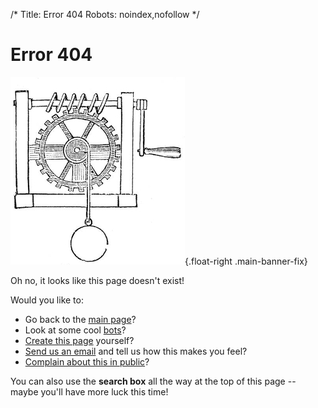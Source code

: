 /*
Title: Error 404
Robots: noindex,nofollow
*/

Error 404
=========

![Gear](/content/images/illustrations/gear.jpg){.float-right .main-banner-fix}

Oh no, it looks like this page doesn't exist!

Would you like to:

- Go back to the [main page](/)?
- Look at some cool [bots](/bots)?
- [Create this page](https://github.com/botwiki/botwiki.org) yourself?
- [Send us an email](mailto:stefan@botwiki.org) and tell us how this makes you feel?
- [Complain about this in public](https://twitter.com/botwikidotorg)?

You can also use the **search box** all the way at the top of this page -- maybe you'll have more luck this time!
